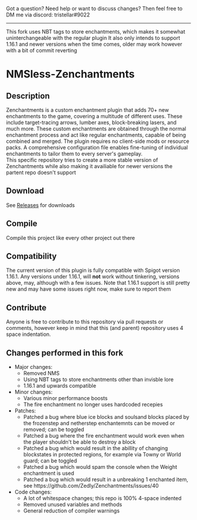 Got a question? Need help or want to discuss changes? Then feel free to DM me via discord: tristellar#9022
<hr>
This fork uses NBT tags to store enchantments, which makes it somewhat uninterchangeable with the regular plugin
It also only intends to support 1.16.1 and newer versions when the time comes, older may work however with a bit of commit reverting

# NMSless-Zenchantments
## Description
Zenchantments is a custom enchantment plugin that adds 70+ new enchantments to the game, covering a multitude of different uses. These include target-tracing arrows, lumber axes, block-breaking lasers, and much more. These custom enchantments are obtained through the normal enchantment process and act like regular enchantments, capable of being combined and merged. The plugin requires no client-side mods or resource packs. A comprehensive configuration file enables fine-tuning of individual enchantments to tailor them to every server's gameplay. 
<br> This specific repository tries to create a more stable version of Zenchantments while also making it availiable for newer versions the partent repo doesn't support

## Download
See [Releases](https://github.com/Geolykt/NMSless-Zenchantments/releases) for downloads

## Compile
Compile this project like every other project out there

## Compatibility
The current version of this plugin is fully compatible with Spigot version 1.16.1. Any versions under 1.16.1, will **not** work without tinkering, versions above, may, although with a few issues. Note that 1.16.1 support is still pretty new and may have some issues right now, make sure to report them

## Contribute
Anyone is free to contribute to this repository via pull requests or comments, however keep in mind that this (and parent) repository uses 4 space indentation.

## Changes performed in this fork
<ul>
 <li>Major changes:
  <ul>
   <li>Removed NMS</li>
   <li>Using NBT tags to store enchantments other than invisble lore</li>
   <li>1.16.1 and upwards compatible</li>
  </ul>
 </li>
 <li>Minor changes:
  <ul>
   <li>Various minor performance boosts</li>
   <li>The fire enchantment no longer uses hardcoded recepies</li>
  </ul>
 </li>
 <li>Patches:
  <ul>
   <li>Patched a bug where blue ice blocks and soulsand blocks placed by the frozenstep and netherstep enchantemnts can be moved or removed; can be toggled</li>
   <li>Patched a bug where the fire enchantment would work even when the player shouldn't be able to destroy a block</li>
   <li>Patched a bug which would result in the abillity of changing blockstates in protected regions, for example via Towny or World guard; can be toggled</li>
   <li>Patched a bug which would spam the console when the Weight enchantment is used</li>
   <li>Patched a bug which would result in a unbreaking 1 enchanted item, see https://github.com/Zedly/Zenchantments/issues/40</li>
  </ul>
 </li>
 <li>Code changes:
  <ul>
   <li>A lot of whitespace changes; this repo is 100% 4-space indented</li>
   <li>Removed unused variables and methods</li>
   <li>General reduction of compiler warnings</li>
  </ul>
 </li>
</ul>
